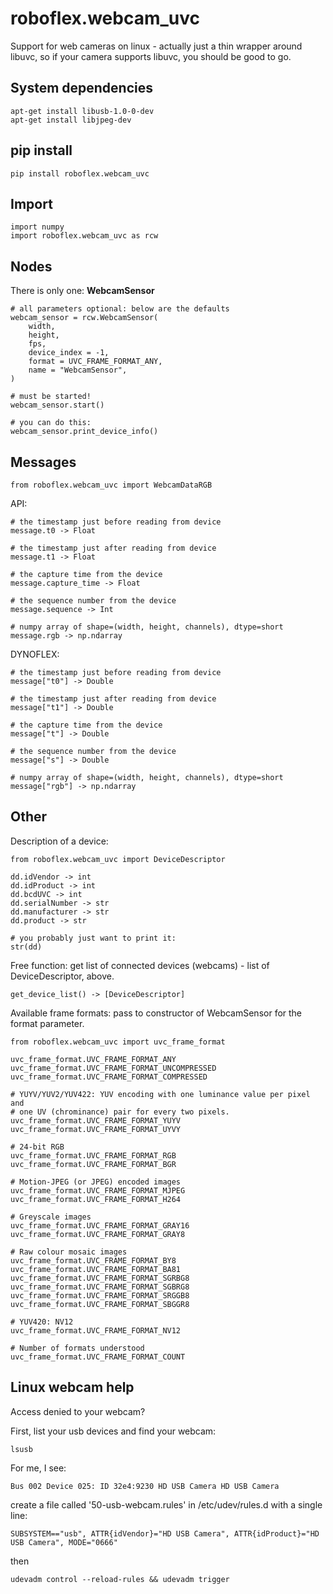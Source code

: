 # roboflex.webcam_uvc

Support for web cameras on linux - actually just a thin wrapper around libuvc, so if your camera supports libuvc, you should be good to go.

## System dependencies

    apt-get install libusb-1.0-0-dev
    apt-get install libjpeg-dev

## pip install

    pip install roboflex.webcam_uvc

## Import

    import numpy
    import roboflex.webcam_uvc as rcw

## Nodes

There is only one: **WebcamSensor**

    # all parameters optional: below are the defaults
    webcam_sensor = rcw.WebcamSensor(
        width,
        height,
        fps,
        device_index = -1,
        format = UVC_FRAME_FORMAT_ANY,
        name = "WebcamSensor",
    )

    # must be started!
    webcam_sensor.start()

    # you can do this:
    webcam_sensor.print_device_info()

## Messages

    from roboflex.webcam_uvc import WebcamDataRGB

API:

    # the timestamp just before reading from device
    message.t0 -> Float

    # the timestamp just after reading from device
    message.t1 -> Float

    # the capture time from the device
    message.capture_time -> Float

    # the sequence number from the device
    message.sequence -> Int

    # numpy array of shape=(width, height, channels), dtype=short
    message.rgb -> np.ndarray

DYNOFLEX:

    # the timestamp just before reading from device
    message["t0"] -> Double

    # the timestamp just after reading from device
    message["t1"] -> Double

    # the capture time from the device
    message["t"] -> Double

    # the sequence number from the device
    message["s"] -> Double

    # numpy array of shape=(width, height, channels), dtype=short
    message["rgb"] -> np.ndarray


## Other


Description of a device:

    from roboflex.webcam_uvc import DeviceDescriptor

    dd.idVendor -> int
    dd.idProduct -> int
    dd.bcdUVC -> int
    dd.serialNumber -> str
    dd.manufacturer -> str
    dd.product -> str

    # you probably just want to print it:
    str(dd)


Free function: get list of connected devices (webcams) - list of DeviceDescriptor, above.

    get_device_list() -> [DeviceDescriptor]

Available frame formats: pass to constructor of WebcamSensor for the format parameter.

    from roboflex.webcam_uvc import uvc_frame_format

    uvc_frame_format.UVC_FRAME_FORMAT_ANY
    uvc_frame_format.UVC_FRAME_FORMAT_UNCOMPRESSED
    uvc_frame_format.UVC_FRAME_FORMAT_COMPRESSED

    # YUYV/YUV2/YUV422: YUV encoding with one luminance value per pixel and
    # one UV (chrominance) pair for every two pixels.
    uvc_frame_format.UVC_FRAME_FORMAT_YUYV
    uvc_frame_format.UVC_FRAME_FORMAT_UYVY

    # 24-bit RGB
    uvc_frame_format.UVC_FRAME_FORMAT_RGB
    uvc_frame_format.UVC_FRAME_FORMAT_BGR

    # Motion-JPEG (or JPEG) encoded images
    uvc_frame_format.UVC_FRAME_FORMAT_MJPEG
    uvc_frame_format.UVC_FRAME_FORMAT_H264

    # Greyscale images
    uvc_frame_format.UVC_FRAME_FORMAT_GRAY16
    uvc_frame_format.UVC_FRAME_FORMAT_GRAY8

    # Raw colour mosaic images
    uvc_frame_format.UVC_FRAME_FORMAT_BY8
    uvc_frame_format.UVC_FRAME_FORMAT_BA81
    uvc_frame_format.UVC_FRAME_FORMAT_SGRBG8
    uvc_frame_format.UVC_FRAME_FORMAT_SGBRG8
    uvc_frame_format.UVC_FRAME_FORMAT_SRGGB8
    uvc_frame_format.UVC_FRAME_FORMAT_SBGGR8

    # YUV420: NV12
    uvc_frame_format.UVC_FRAME_FORMAT_NV12

    # Number of formats understood
    uvc_frame_format.UVC_FRAME_FORMAT_COUNT


## Linux webcam help

Access denied to your webcam?

First, list your usb devices and find your webcam:

    lsusb
    
For me, I see:

    Bus 002 Device 025: ID 32e4:9230 HD USB Camera HD USB Camera

create a file called '50-usb-webcam.rules' in /etc/udev/rules.d with a single line:

    SUBSYSTEM=="usb", ATTR{idVendor}="HD USB Camera", ATTR{idProduct}="HD USB Camera", MODE="0666"

then

    udevadm control --reload-rules && udevadm trigger